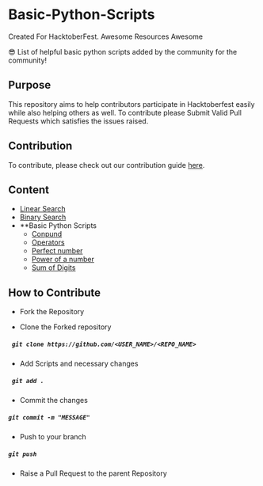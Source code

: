 # Basic-Python-Scripts

Created For HacktoberFest.
Awesome Resources Awesome

😎 List of helpful basic python scripts added by the community for the community!

## Purpose

This repository aims to help contributors participate in Hacktoberfest easily while also helping others as well.
To contribute please Submit Valid Pull Requests which satisfies the issues raised.

## Contribution

To contribute, please check out our contribution guide [here](Contribute.md).

## Content

- [Linear Search](LinearSearch.py)
- [Binary Search](binarySearch.py)
- **Basic Python Scripts
  - [Conpund](basic%20python%20scripts/compund.py)
  - [Operators](basic%20python%20scripts/operators.py)
  - [Perfect number](basic%20python%20scripts/perfectno.py)
  - [Power of a number](basic%20python%20scripts/ppower.py)
  - [Sum of Digits](basic%20python%20scripts/sumofdigits.py)

## How to Contribute

- Fork the Repository

- Clone the Forked repository

##### ` git clone https://github.com/<USER_NAME>/<REPO_NAME>`

- Add Scripts and necessary changes

##### ` git add .`

- Commit the changes

##### `git commit -m "MESSAGE"`

- Push to your branch

##### `git push`

- Raise a Pull Request to the parent Repository
